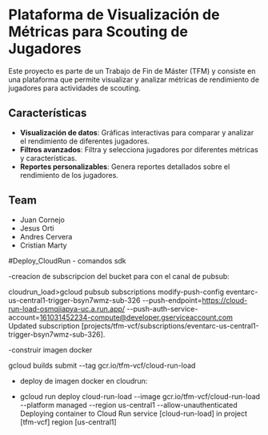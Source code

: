 # Plataforma de Visualización de Métricas para Scouting de Jugadores

Este proyecto es parte de un Trabajo de Fin de Máster (TFM) y consiste en una plataforma que permite visualizar y analizar métricas de rendimiento de jugadores para actividades de scouting.

## Características

- **Visualización de datos**: Gráficas interactivas para comparar y analizar el rendimiento de diferentes jugadores.
- **Filtros avanzados**: Filtra y selecciona jugadores por diferentes métricas y características.
- **Reportes personalizables**: Genera reportes detallados sobre el rendimiento de los jugadores.


## Team
- Juan Cornejo
- Jesus Orti
- Andres Cervera
- Cristian Marty
  

#Deploy_CloudRun - comandos sdk

-creacion de subscripcion del bucket para con el canal de pubsub:

cloudrun_load>gcloud pubsub subscriptions modify-push-config eventarc-us-central1-trigger-bsyn7wmz-sub-326 --push-endpoint=https://cloud-run-load-osmqjiapya-uc.a.run.app/ --push-auth-service-account=161031452234-compute@developer.gserviceaccount.com
Updated subscription [projects/tfm-vcf/subscriptions/eventarc-us-central1-trigger-bsyn7wmz-sub-326].

-construir imagen docker 

gcloud builds submit --tag gcr.io/tfm-vcf/cloud-run-load

- deploy de imagen docker en cloudrun:
  
- gcloud run deploy cloud-run-load --image gcr.io/tfm-vcf/cloud-run-load --platform managed --region us-central1 --allow-unauthenticated
Deploying container to Cloud Run service [cloud-run-load] in project [tfm-vcf] region [us-central1]
